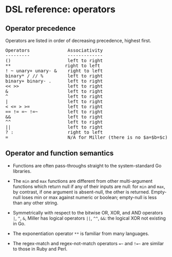 <!---  PLEASE DO NOT EDIT DIRECTLY. EDIT THE .md.in FILE PLEASE. --->
# DSL reference: operators

## Operator precedence

Operators are listed in order of decreasing precedence, highest first.

<pre class="pre-non-highlight">
Operators              Associativity
---------              -------------
()                     left to right
**                    right to left
! ~ unary+ unary- &    right to left
binary* / // %         left to right
binary+ binary- .      left to right
<< >>                  left to right
&                      left to right
^                      left to right
|                      left to right
< <= > >=              left to right
== != =~ !=~           left to right
&&                     left to right
^^                     left to right
||                     left to right
? :                    right to left
=                      N/A for Miller (there is no $a=$b=$c)
</pre>

## Operator and function semantics

* Functions are often pass-throughs straight to the system-standard Go libraries.

* The `min` and `max` functions are different from other multi-argument functions which return null if any of their inputs are null: for `min` and `max`, by contrast, if one argument is absent-null, the other is returned. Empty-null loses min or max against numeric or boolean; empty-null is less than any other string.

* Symmetrically with respect to the bitwise OR, XOR, and AND operators `|`, `^`, `&`, Miller has logical operators `||`, `^^`, `&&`: the logical XOR not existing in Go.

* The exponentiation operator `**` is familiar from many languages.

* The regex-match and regex-not-match operators `=~` and `!=~` are similar to those in Ruby and Perl.

